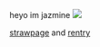 heyo im jazmine 
![](https://64.media.tumblr.com/f5549a97823bdf06b9947502d6fa441a/ed67aaf3e88875d6-4a/s1280x1920/9c4ce209a1412a16a76d24085504fb88ef0aa4d0.gifv)

[strawpage](https://jazsberry.straw.page/) and [rentry](https://rentry.co/smokedcatnip) 
